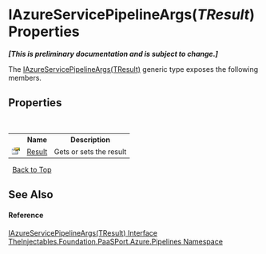 # IAzureServicePipelineArgs(*TResult*) Properties
 _**\[This is preliminary documentation and is subject to change.\]**_

The <a href="1f2a7acd-9b59-1265-3842-9594665d60f3">IAzureServicePipelineArgs(TResult)</a> generic type exposes the following members.


## Properties
&nbsp;<table><tr><th></th><th>Name</th><th>Description</th></tr><tr><td>![Public property](media/pubproperty.gif "Public property")</td><td><a href="dce48fde-0809-5eff-b1be-477f9ddac92f">Result</a></td><td>
Gets or sets the result</td></tr></table>&nbsp;
<a href="#iazureservicepipelineargs(*tresult*)-properties">Back to Top</a>

## See Also


#### Reference
<a href="1f2a7acd-9b59-1265-3842-9594665d60f3">IAzureServicePipelineArgs(TResult) Interface</a><br /><a href="12877838-209f-7bd8-1db6-0de375a06add">TheInjectables.Foundation.PaaSPort.Azure.Pipelines Namespace</a><br />